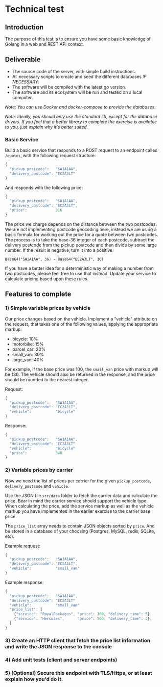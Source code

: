 # Technical test

## Introduction

The purpose of this test is to ensure you have some basic knowledge of Golang in a web and REST API context.

## Deliverable

- The source code of the server, with simple build instructions.
- All necessary scripts to create and seed the different databases _IF NECESSARY_.
- The software will be compiled with the latest go version.
- The software and its ecosystem will be run and tested on a local computer.

_Note: You can use Docker and docker-compose to provide the databases._

_Note: Ideally, you should only use the standard lib, except for the database drivers. If you feel that a better library to complete the exercise is available to you, just explain why it's better suited._



### Basic Service

Build a basic service that responds to a POST request to an endpoint called `/quotes`, with the following request structure:

```js
{
  "pickup_postcode":   "SW1A1AA",
  "delivery_postcode": "EC2A3LT"
}
```
And responds with the following price:
```js
{
  "pickup_postcode":   "SW1A1AA",
  "delivery_postcode": "EC2A3LT",
  "price":             316
}
```

The price we charge depends on the distance between the two postcodes. We are not implementing postcode geocoding here, instead we are using a basic formula for working out the price for a quote between two postcodes. The process is to take the base-36 integer of each postcode, subtract the delivery postcode from the pickup postcode and then divide by some large number. If the result is negative, turn it into a positive.


`Base64("SW1A1AA", 36) - Base64("EC2A3LT", 36)`

If you have a better idea for a deterministic way of making a number from two postcodes, please feel free to use that instead. Update your service to calculate pricing based upon these rules.

## Features to complete

### 1) Simple variable prices by vehicle

Our price changes based on the vehicle. Implement a "vehicle" attribute on the request, that takes one of the following values, applying the appropriate markup:

* bicycle: 10%
* motorbike: 15%
* parcel_car: 20%
* small_van: 30%
* large_van: 40%

For example, if the base price was 100, the `small_van` price with markup will be 130.
The vehicle should also be returned in the response, and the price should be rounded to the nearest integer.

Request:
```js
{
  "pickup_postcode":   "SW1A1AA",
  "delivery_postcode": "EC2A3LT",
  "vehicle":           "bicycle"
}
```
Response:
```js
{
  "pickup_postcode":   "SW1A1AA",
  "delivery_postcode": "EC2A3LT"
  "vehicle":           "bicycle"
  "price":             348
}
```

### 2) Variable prices by carrier

Now we need the list of prices per carrier for the given `pickup_postcode`, `delivery_postcode` and `vehicle`.

Use the JSON file  `src/data` folder to fetch the carrier data and calculate the price.
Bear in mind the carrier service should support the vehicle type. When calculating the price, add the service markup as well as the vehicle markup you have implemented in the earlier exercise to the carrier base price.

The `price_list` array needs to contain JSON objects sorted by `price`. And be stored in a database of your choosing (Postgres, MySQL, redis, SQLite, etc).

Example request:
```js
{
  "pickup_postcode":   "SW1A1AA",
  "delivery_postcode": "EC2A3LT",
  "vehicle":           "small_van"
}
```
Example response:
```js
{
  "pickup_postcode":   "SW1A1AA",
  "delivery_postcode": "EC2A3LT"
  "vehicle":           "small_van"
  "price_list": [
    {"service": "RoyalPackages", "price": 300, "delivery_time": 5}
    {"service": "Hercules",      "price": 500, "delivery_time": 2},
  ]
}
```
### 3) Create an HTTP client that fetch the price list information and write the JSON response to the console

### 4) Add unit tests (client and server endpoints)
### 5) (Optional) Secure this endpoint with TLS/Https, or at least explain how you'd do it.
